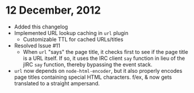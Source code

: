 # 12 December, 2012

 * Added this changelog
 * Implemented URL lookup caching in `url` plugin
   * Customizable TTL for cached URLs/titles
 * Resolved Issue #11
   * When `url` "says" the page title, it checks first to see if the page title is a URL itself. If so, it uses the IRC client `say` function in lieu of the jIRC `say` function, thereby bypassing the event stack.
 * `url` now depends on `node-html-encoder`, but it also properly encodes page titles containing special HTML characters. f/ex, &amp; now gets translated to a straight ampersand.
